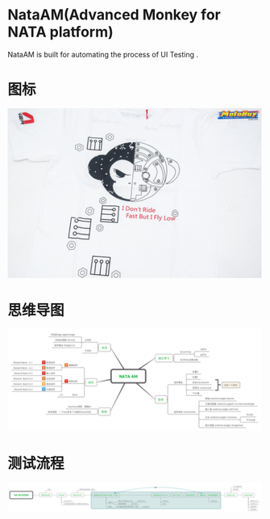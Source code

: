 # NataAM(Advanced Monkey for NATA platform)
NataAM is built for automating the process of UI Testing .


# 图标
![](images/logo.jpg)

# 思维导图
![](images/mind.png)

# 测试流程
![](images/procedure.png)